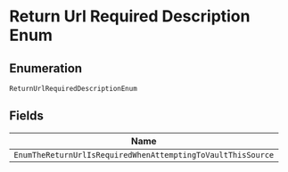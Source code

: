 
# Return Url Required Description Enum

## Enumeration

`ReturnUrlRequiredDescriptionEnum`

## Fields

| Name |
|  --- |
| `EnumTheReturnUrlIsRequiredWhenAttemptingToVaultThisSource` |

